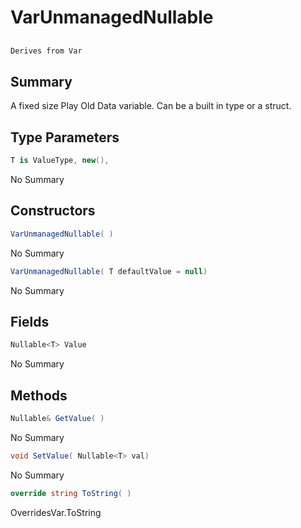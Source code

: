 # VarUnmanagedNullable<T>

## 
```c#
Derives from Var
```

## Summary

A fixed size Play Old Data variable. Can be a built in type or a struct.
## Type Parameters

```c#
T is ValueType, new(), 
```
No Summary
## Constructors

```c#
VarUnmanagedNullable( ) 
```
No Summary
```c#
VarUnmanagedNullable( T defaultValue = null) 
```
No Summary
## Fields

```c#
Nullable<T> Value
```
No Summary
## Methods

```c#
Nullable& GetValue( ) 
```
No Summary
```c#
void SetValue( Nullable<T> val) 
```
No Summary
```c#
override string ToString( ) 
```
OverridesVar.ToString
